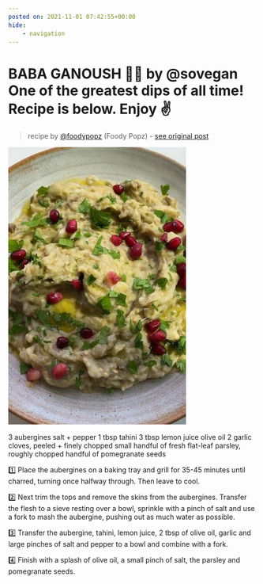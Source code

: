 ```yaml
---
posted on: 2021-11-01 07:42:55+00:00
hide:
    - navigation
---
```


# BABA GANOUSH 🍆👀 by @sovegan One of the greatest dips of all time! Recipe is below. Enjoy ✌️ 

> recipe by [@foodypopz](https://www.instagram.com/foodypopz/) 
(Foody Popz) - [see original post](https://instagram.com/p/CVuamxFqKag)

![](../img/foodypopz_01-11-2021_0711.png)

 
3 aubergines
salt + pepper
1 tbsp tahini
3 tbsp lemon juice
olive oil
2 garlic cloves, peeled + finely chopped
small handful of fresh flat-leaf parsley, roughly chopped
handful of pomegranate seeds
 
1️⃣ Place the aubergines on a baking tray and grill for 35-45 minutes until charred, turning once halfway through. Then leave to cool.
 
2️⃣ Next trim the tops and remove the skins from the aubergines. Transfer the flesh to a sieve resting over a bowl, sprinkle with a pinch of salt and use a fork to mash the aubergine, pushing out as much water as possible.
 
3️⃣ Transfer the aubergine, tahini, lemon juice, 2 tbsp of olive oil, garlic and large pinches of salt and pepper to a bowl and combine with a fork.
 
4️⃣ Finish with a splash of olive oil, a small pinch of salt, the parsley and pomegranate seeds. 